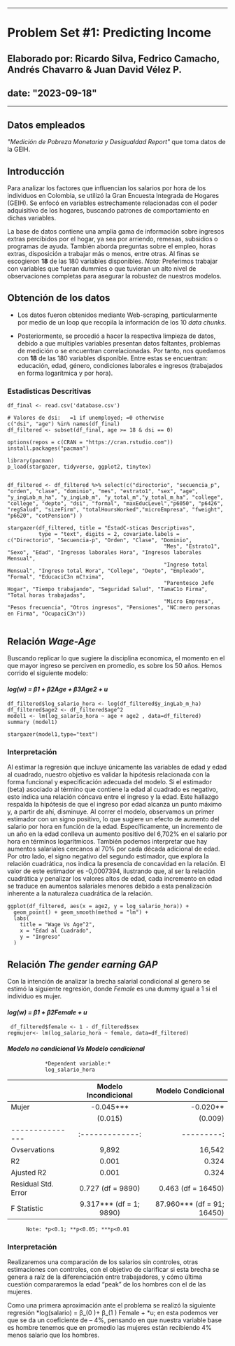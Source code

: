 
---
 # Problem Set #1: Predicting Income

## Elaborado por: Ricardo Silva, Fedrico Camacho, Andrés Chavarro & Juan David Vélez P.

## date: "2023-09-18"
---

## Datos empleados

*"Medición de Pobreza Monetaria y Desigualdad Report"* que toma datos de la GEIH.

## Introducción

Para analizar los factores que influencian los salarios por hora de los individuos en Colombia, se utilizó la Gran Encuesta Integrada de Hogares (GEIH). Se enfocó en variables estrechamente relacionadas con el poder adquisitivo de los hogares, buscando patrones de comportamiento en dichas variables.

La base de datos contiene una amplia gama de información sobre ingresos extras percibidos por el hogar, ya sea por arriendo, remesas, subsidios o programas de ayuda. También aborda preguntas sobre el empleo, horas extras, disposición a trabajar más o menos, entre otras. Al finas se escogieron **18** de las 180 variables disponibles. *Nota:* Preferimos trabajar con variables que fueran dummies o que tuvieran un alto nivel de observaciones completas para asegurar la robustez de nuestros modelos.

## Obtención de los datos

-   Los datos fueron obtenidos mediante Web-scraping, particularmente por medio de un loop que recopila la información de los 10 *data chunks*.

-   Posteriormente, se procedió a hacer la respectiva limpieza de datos, debido a que multiples variables presentan datos faltantes, problemas de medición o se encuentran correlacionadas. Por tanto, nos quedamos con **18** de las 180 variables disponible. Entre estas se encuentran: educación, edad, género, condiciones laborales e ingresos (trabajados en forma logarítmica y por hora).

### Estadisticas Descritivas

```{r, echo=FALSE, results = 'hide'}
df_final <- read.csv('database.csv')

# Valores de dsi:	=1 if unemployed; =0 otherwise
c("dsi", "age") %in% names(df_final)
df_filtered <- subset(df_final, age >= 18 & dsi == 0)

options(repos = c(CRAN = "https://cran.rstudio.com"))
install.packages("pacman")

library(pacman)
p_load(stargazer, tidyverse, ggplot2, tinytex)


df_filtered <- df_filtered %>% select(c("directorio", "secuencia_p", "orden", "clase", "dominio", "mes", "estrato1", "sex", "age", "y_ingLab_m_ha", "y_ingLab_m", "y_total_m","y_total_m_ha", "college", "college", "depto", "dsi", "formal", "maxEducLevel","p6050", "p6426", "regSalud", "sizeFirm", "totalHoursWorked","microEmpresa", "fweight", "p6620", "cotPension") )  
```

```{r, echo=FALSE}
stargazer(df_filtered, title = "EstadC-sticas Descriptivas",
          type = "text", digits = 2, covariate.labels = c("Directorio", "Secuencia-p", "Orden", "Clase", "Dominio", 
                                                  "Mes", "Estrato1", "Sexo", "Edad", "Ingresos laborales Hora", "Ingresos laborales Mensual", 
                                                  "Ingreso total Mensual", "Ingreso total Hora", "College", "Depto", "Empleado", "Formal", "EducaciC3n mC!xima", 
                                                  "Parentesco Jefe Hogar", "Tiempo trabajando", "Seguridad Salud", "TamaC1o Firma", "Total horas trabajadas",
                                                  "Micro Empresa", "Pesos frecuencia", "Otros ingresos", "Pensiones", "NC:mero personas en Firma", "OcupaciC3n"))


```

## Relación *Wage-Age*

Buscando replicar lo que sugiere la disciplina economica, el momento en el que mayor ingreso se perciven en promedio, es sobre los 50 años. Hemos corrido el siguiente modelo:

#### *log(w) = β1 + β2Age + β3Age2 + u*

```{r, echo=FALSE, results = 'hide'}
df_filtered$log_salario_hora <- log(df_filtered$y_ingLab_m_ha)
df_filtered$age2 <- df_filtered$age^2
model1 <- lm(log_salario_hora ~ age + age2 , data=df_filtered)
summary (model1)
```

```{r, echo=FALSE}
stargazer(model1,type="text")
```

### Interpretación

Al estimar la regresión que incluye únicamente las variables de edad y edad al cuadrado, nuestro objetivo es validar la hipótesis relacionada con la forma funcional y especificación adecuada del modelo. Si el estimador (beta) asociado al término que contiene la edad al cuadrado es negativo, esto indica una relación cóncava entre el ingreso y la edad. Este hallazgo respalda la hipótesis de que el ingreso por edad alcanza un punto máximo y, a partir de ahí, disminuye.
Al correr el modelo, observamos un primer estimador con un signo positivo, lo que sugiere un efecto de aumento del salario por hora en función de la edad. Específicamente, un incremento de un año en la edad conlleva un aumento positivo del 6,702% en el salario por hora en términos logarítmicos. También podemos interpretar que hay aumentos salariales cercanos al 70% por cada década adicional de edad.
Por otro lado, el signo negativo del segundo estimador, que explora la relación cuadrática, nos indica la presencia de concavidad en la relación. El valor de este estimador es -0,0007394, ilustrando que, al ser la relación cuadrática y penalizar los valores altos de edad, cada incremento en edad se traduce en aumentos salariales menores debido a esta penalización inherente a la naturaleza cuadrática de la relación.

```{r, echo=FALSE}
ggplot(df_filtered, aes(x = age2, y = log_salario_hora)) +
  geom_point() + geom_smooth(method = "lm") +
  labs(
    title = "Wage Vs Age^2",
    x = "Edad al Cuadrado",
    y = "Ingreso"
  )
```

## Relación *The gender earning GAP*

Con la intención de analizar la brecha salarial condicional al genero se estimó la siguiente regresión, donde *Female* es una dummy igual a 1 si el individuo es mujer.

#### *log(w) = β1 + β2Female + u*

```{r, echo=FALSE, results = 'hide'}
 df_filtered$female <- 1 - df_filtered$sex
regmujer<- lm(log_salario_hora ~ female, data=df_filtered)
```

#### *Modelo no condicional Vs Modelo condicional*

                *Dependent variable:*
                log_salario_hora
|         |   Modelo Incondicional | Modelo Condicional |
|---------------|:-------------:|---------:|
|    Mujer      | 	-0.045***   | -0.020** |
|               |    (0.015)    | (0.009)  |
|---------------|:-------------:|---------:|
| Ovservations  |     9,892     |  16,542  |
|     R2        |     0.001     |  0.324   |
|  Ajusted  R2  |     0.001     |  0.324   |
|   Residual Std. Error |   0.727 (df = 9890) |0.463 (df = 16450)|
|  F Statistic  |    9.317*** (df = 1; 9890)    | 87.960*** (df = 91; 16450)   |
          Note:	*p<0.1; **p<0.05; ***p<0.01

### Interpretación
Realizaremos una comparación de los salarios sin controles, otras estimaciones con controles, con el objetivo de clarificar si esta brecha se genera a raíz de la diferenciación entre trabajadores, y cómo última cuestión compararemos la edad “peak” de los hombres con el de las mujeres.

Como una primera aproximación ante el problema se realizó la siguiente regresión *log⁡(salario) = β_(0 )+ β_(1 ) Female + *u; en esta podemos ver que se da un coeficiente de – 4%, pensando en que nuestra variable base es hombre tenemos que en promedio las mujeres están recibiendo 4% menos salario que los hombres. 
 